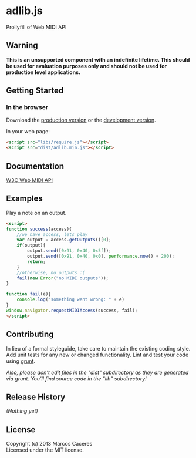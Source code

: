 # adlib.js

Prollyfill of Web MIDI API

## Warning

**This is an unsupported component with an indefinite lifetime. This should be used for evaluation purposes 
only and should not be used for production level applications.**

## Getting Started

### In the browser

Download the [production version][min] or the [development version][max].

[min]: https://raw.github.com/marcoscaceres/adlib/master/dist/adlib.min.js
[max]: https://raw.github.com/marcoscaceres/adlib/master/dist/adlib.js

In your web page:

```html
<script src="libs/require.js"></script>
<script src="dist/adlib.min.js"></script>
```

## Documentation
[W3C Web MIDI API](http://www.w3.org/TR/webmidi/)

## Examples
Play a note on an output. 

```html
<script>
function success(access){
	//we have access, lets play
	var output = access.getOutputs()[0];
	if(output){
		output.send([0x91, 0x40, 0x5f]);
		output.send([0x91, 0x40, 0x0], performance.now() + 200);
		return;
	}
	//otherwise, no outputs :( 
	fail(new Error("no MIDI outputs"));
}

function fail(e){
	console.log("something went wrong: " + e)
}
window.navigator.requestMIDIAccess(success, fail);
</script>
```


## Contributing
In lieu of a formal styleguide, take care to maintain the existing coding style. Add unit tests for any new or changed functionality. Lint and test your code using [grunt](http://gruntjs.com/).

_Also, please don't edit files in the "dist" subdirectory as they are generated via grunt. You'll find source code in the "lib" subdirectory!_

## Release History
_(Nothing yet)_

## License
Copyright (c) 2013 Marcos Caceres  
Licensed under the MIT license.
